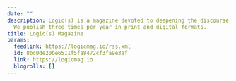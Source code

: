```yaml
---
date: ""
description: Logic(s) is a magazine devoted to deepening the discourse around technology.
  We publish three times per year in print and digital formats.
title: Logic(s) Magazine
params:
  feedlink: https://logicmag.io/rss.xml
  id: 8bc0de20be6511f5fa8472cf3fa9e3af
  link: https://logicmag.io
  blogrolls: []
---
```

